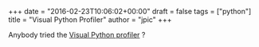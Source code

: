 +++
date = "2016-02-23T10:06:02+00:00"
draft = false
tags = ["python"]
title = "Visual Python Profiler"
author = "jpic"
+++

Anybody tried the [Visual Python profiler](https://github.com/nvdv/vprof) ?
